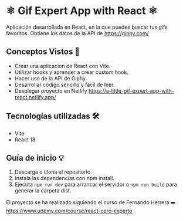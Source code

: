 # ⚛️ Gif Expert App with React ⚛️
 
Aplicación desarrollada en React, en la que puedes buscar tus gifs favoritos. 
Obtiene los datos de la API de https://giphy.com/

## Conceptos Vistos ​📖​

* Crear una aplicacion de React con Vite.
* Utilizar hooks y aprender a crear custom hook.
* Hacer uso de la API de Giphy.
* Desarrollar código sencillo y fácil de leer.
* Desplegar proyecto en Netlify https://a-little-gif-expert-app-with-react.netlify.app/


## Tecnologías utilizadas 🛠️

* Vite
* React 18

## Guía de inicio 💡

1. Descarga o clona el repositorio.
2. Instala las dependencias con npm install.
3. Ejecuta `npm run dev` para arrancar el servidor o `npm run build` para generar la carpeta dist.

El proyecto se ha realizado siguiendo el curso de Fernando Herrera ➡️ https://www.udemy.com/course/react-cero-experto

